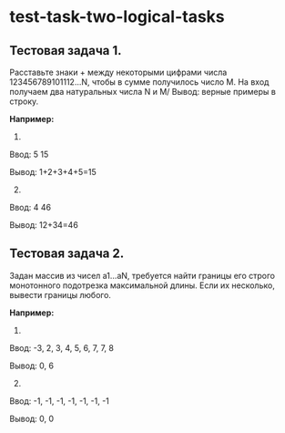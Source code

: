 # test-task-two-logical-tasks

## Тестовая задача 1.
Расставьте знаки + между некоторыми цифрами числа 123456789101112...N, чтобы в сумме получилось число М.
На вход получаем два натуральных числа N и M/
Вывод: верные примеры в строку.

**Например:**

1.

Ввод: 5 15

Вывод: 1+2+3+4+5=15

2.

Ввод: 4 46

Вывод: 12+34=46

## Тестовая задача 2.
Задан массив из чисел a1...aN, требуется найти границы его строго монотонного подотрезка максимальной длины.
Если их несколько, вывести границы любого.

**Например:**

1.

Ввод: -3, 2, 3, 4, 5, 6, 7, 7, 8

Вывод: 0, 6

2.

Ввод: -1, -1, -1, -1, -1, -1, -1

Вывод: 0, 0

